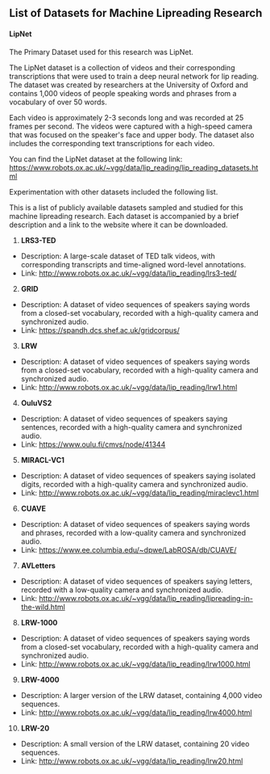 ## List of Datasets for Machine Lipreading Research

#### LipNet

The Primary Dataset used for this research was LipNet.  

The LipNet dataset is a collection of videos and their corresponding transcriptions that were used to train a deep neural network for lip reading. 
The dataset was created by researchers at the University of Oxford and contains 1,000 videos of people speaking words and phrases from a vocabulary 
of over 50 words.

Each video is approximately 2-3 seconds long and was recorded at 25 frames per second. The videos were captured with a high-speed camera that was 
focused on the speaker's face and upper body. The dataset also includes the corresponding text transcriptions for each video.

You can find the LipNet dataset at the following link:
https://www.robots.ox.ac.uk/~vgg/data/lip_reading/lip_reading_datasets.html


Experimentation with other datasets included the following list.

This is a list of publicly available datasets sampled and studied for this machine lipreading research. 
Each dataset is accompanied by a brief description and a link to the website where it can be downloaded.

1. **LRS3-TED**
- Description: A large-scale dataset of TED talk videos, with corresponding transcripts and time-aligned word-level annotations.
- Link: http://www.robots.ox.ac.uk/~vgg/data/lip_reading/lrs3-ted/

2. **GRID**
- Description: A dataset of video sequences of speakers saying words from a closed-set vocabulary, recorded with a high-quality camera and synchronized audio.
- Link: https://spandh.dcs.shef.ac.uk/gridcorpus/

3. **LRW**
- Description: A dataset of video sequences of speakers saying words from a closed-set vocabulary, recorded with a high-quality camera and synchronized audio.
- Link: http://www.robots.ox.ac.uk/~vgg/data/lip_reading/lrw1.html

4. **OuluVS2**
- Description: A dataset of video sequences of speakers saying sentences, recorded with a high-quality camera and synchronized audio.
- Link: https://www.oulu.fi/cmvs/node/41344

5. **MIRACL-VC1**
- Description: A dataset of video sequences of speakers saying isolated digits, recorded with a high-quality camera and synchronized audio.
- Link: http://www.robots.ox.ac.uk/~vgg/data/lip_reading/miraclevc1.html

6. **CUAVE**
- Description: A dataset of video sequences of speakers saying words and phrases, recorded with a low-quality camera and synchronized audio.
- Link: https://www.ee.columbia.edu/~dpwe/LabROSA/db/CUAVE/

7. **AVLetters**
- Description: A dataset of video sequences of speakers saying letters, recorded with a low-quality camera and synchronized audio.
- Link: http://www.robots.ox.ac.uk/~vgg/data/lip_reading/lipreading-in-the-wild.html

8. **LRW-1000**
- Description: A dataset of video sequences of speakers saying words from a closed-set vocabulary, recorded with a high-quality camera and synchronized audio.
- Link: http://www.robots.ox.ac.uk/~vgg/data/lip_reading/lrw1000.html

9. **LRW-4000**
- Description: A larger version of the LRW dataset, containing 4,000 video sequences.
- Link: http://www.robots.ox.ac.uk/~vgg/data/lip_reading/lrw4000.html

10. **LRW-20**
- Description: A small version of the LRW dataset, containing 20 video sequences.
- Link: http://www.robots.ox.ac.uk/~vgg/data/lip_reading/lrw20.html
